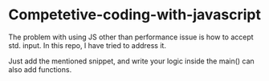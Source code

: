# Competetive-coding-with-javascript
The problem with using JS other than performance issue is how to accept std. input. In this repo, I have tried to address it.

Just add the mentioned snippet, and write your logic inside the main() can also add functions.
